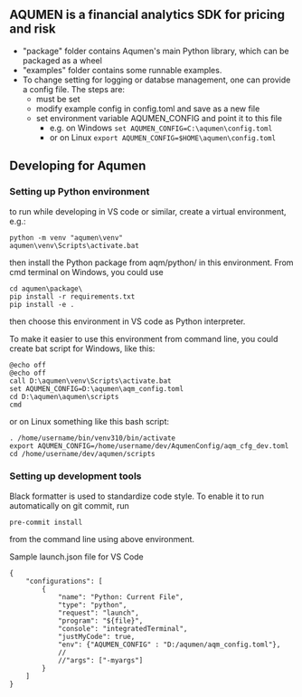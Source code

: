 ## AQUMEN is a financial analytics SDK for pricing and risk

- "package" folder contains Aqumen's main Python library, which can be packaged as a wheel
- "examples" folder contains some runnable examples.
- To change setting for logging or databse management, one can provide a config file. The steps are:
    -  must be set 
    - modify example config in config.toml and save as a new file
    - set environment variable AQUMEN_CONFIG and point it to this file
        - e.g. on Windows ```set AQUMEN_CONFIG=C:\aqumen\config.toml```
        - or on Linux ```export AQUMEN_CONFIG=$HOME\aqumen\config.toml```

## Developing for Aqumen 

### Setting up Python environment

to run while developing in VS code or similar, create a virtual environment, e.g.:
```
python -m venv "aqumen\venv"
aqumen\venv\Scripts\activate.bat
```

then install the Python package from aqm/python/ in this environment. From cmd terminal on Windows, you could use
```
cd aqumen\package\
pip install -r requirements.txt
pip install -e .
```
then choose this environment in VS code as Python interpreter.

To make it easier to use this environment from command line, you could create bat script for Windows, like this:

```
@echo off
@echo off
call D:\aqumen\venv\Scripts\activate.bat
set AQUMEN_CONFIG=D:\aqumen\aqm_config.toml
cd D:\aqumen\aqumen\scripts
cmd
```

or on Linux something like this bash script:
```
. /home/username/bin/venv310/bin/activate
export AQUMEN_CONFIG=/home/username/dev/AqumenConfig/aqm_cfg_dev.toml
cd /home/username/dev/aqumen/scripts
```

### Setting up development tools

Black formatter is used to standardize code style. To enable it to run automatically on git commit, run
```
pre-commit install
```
from the command line using above environment.

Sample launch.json file for VS Code
```
{
    "configurations": [
        {
            "name": "Python: Current File",
            "type": "python",
            "request": "launch",
            "program": "${file}",
            "console": "integratedTerminal",
            "justMyCode": true,
            "env": {"AQUMEN_CONFIG" : "D:/aqumen/aqm_config.toml"},
            //
            //"args": ["-myargs"]
        }
    ]
}
```

